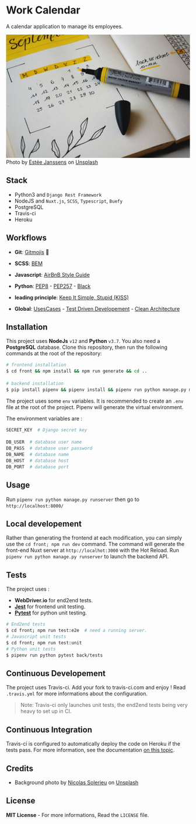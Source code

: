 # Work Calendar

A calendar application to manage its employees.

![calendar shot](/doc/calendar-shot.jpg)
Photo by [Estée Janssens](https://unsplash.com/@esteejanssens?utm_source=unsplash&utm_medium=referral&utm_content=creditCopyText) on [Unsplash](https://unsplash.com/s/photos/calendar?utm_source=unsplash&utm_medium=referral&utm_content=creditCopyText)

## Stack

- Python3 and `Django Rest Framework`
- NodeJS and `Nuxt.js`, `SCSS`, `Typescript`, `Buefy`
- PostgreSQL
- Travis-ci
- Heroku

## Workflows

- **Git**: [Gitmojis](https://gitmoji.carloscuesta.me/) 🚀
- **SCSS**: [BEM](http://getbem.com/introduction/)
- **Javascript**: [AirBnB Style Guide](https://github.com/airbnb/javascript)
- **Python**: [PEP8](https://www.python.org/dev/peps/pep-0008/) - [PEP257](https://www.python.org/dev/peps/pep-0257/) - [Black](https://github.com/psf/black)

- **leading principle**: [Keep It Simple, Stupid (KISS)](https://en.wikipedia.org/wiki/KISS_principle)
- **Global**: [UsesCases](https://fr.wikipedia.org/wiki/Cas_d%27utilisation) - [Test Driven Developement](https://fr.wikipedia.org/wiki/Test_driven_development) - [Clean Architecture](<https://en.wikipedia.org/wiki/Hexagonal_architecture_(software)>)

## Installation

This project uses **NodeJs** `v12` and **Python** `v3.7`.
You also need a **PostgreSQL** database.
Clone this repository, then run the following commands at the root of the repository:

```bash
# frontend installation
$ cd front && npm install && npm run generate && cd ..

# backend installation
$ pip install pipenv && pipenv install && pipenv run python manage.py migrate
```

The project uses some `env` variables. It is recommended to create an `.env` file at the root of the project. Pipenv will generate the virtual environment.

The environment variables are :

```bash
SECRET_KEY  # Django secret key

DB_USER  # database user name
DB_PASS  # database user password
DB_NAME  # database name
DB_HOST  # database host
DB_PORT  # database port
```

## Usage

Run `pipenv run python manage.py runserver` then go to `http://localhost:8000/`

## Local developement

Rather than generating the frontend at each modification, you can simply use the `cd front; npm run dev` command. The command will generate the front-end Nuxt server at `http://localhot:3000` with the Hot Reload.
Run `pipenv run python manage.py runserver` to launch the backend API.

## Tests

The project uses :

- **WebDriver.io** for end2end tests.
- **[Jest](https://jestjs.io/)** for frontend unit testing.
- **[Pytest](https://docs.pytest.org/en/stable/)** for python unit testing.

```bash
# End2end tests
$ cd front; npm run test:e2e  # need a running server.
# Javascript unit tests
$ cd front; npm run test:unit
# Python unit tests
$ pipenv run python pytest back/tests
```

## Continuous Developement

The project uses Travis-ci. Add your fork to travis-ci.com and enjoy ! Read `.travis.yml` for more informations about the configuration.

> Note: Travis-ci only launches unit tests, the end2end tests being very heavy to set up in CI.

## Continuous Integration

Travis-ci is configured to automatically deploy the code on Heroku if the tests pass. For more information, see the documentation [on this topic](https://docs.travis-ci.com/user/deployment/heroku/).

## Credits

- Background photo by [Nicolas Solerieu](https://unsplash.com/@slrncl?utm_source=unsplash&utm_medium=referral&utm_content=creditCopyText) on [Unsplash](https://unsplash.com/photos/Hgb4gzB1ZPs)

## License

**MIT License** - For more informations, Read the `LICENSE` file.
